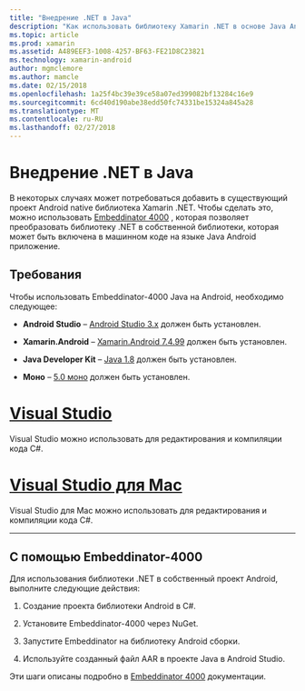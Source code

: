 ```yaml
---
title: "Внедрение .NET в Java"
description: "Как использовать библиотеку Xamarin .NET в основе Java Android проект в машинном коде"
ms.topic: article
ms.prod: xamarin
ms.assetid: A489EEF3-1008-4257-BF63-FE21D8C23821
ms.technology: xamarin-android
author: mgmclemore
ms.author: mamcle
ms.date: 02/15/2018
ms.openlocfilehash: 1a25f4bc39e39ce58a07ed399082bf13284c16e9
ms.sourcegitcommit: 6cd40d190abe38edd50fc74331be15324a845a28
ms.translationtype: MT
ms.contentlocale: ru-RU
ms.lasthandoff: 02/27/2018
---
```

# <a name="embedding-net-in-java"></a>Внедрение .NET в Java

В некоторых случаях может потребоваться добавить в существующий проект Android native библиотека Xamarin .NET. Чтобы сделать это, можно использовать [Embeddinator 4000](https://mono.github.io/Embeddinator-4000/) , которая позволяет преобразовать библиотеку .NET в собственной библиотеки, которая может быть включена в машинном коде на языке Java Android приложение.

 
## <a name="requirements"></a>Требования

Чтобы использовать Embeddinator-4000 Java на Android, необходимо следующее:

-   **Android Studio** &ndash; [Android Studio 3.x](https://developer.android.com/studio/preview/index.html) должен быть установлен.

-   **Xamarin.Android** &ndash; [Xamarin.Android 7.4.99](https://jenkins.mono-project.com/view/Xamarin.Android/job/xamarin-android/lastSuccessfulBuild/Azure/) должен быть установлен.

-   **Java Developer Kit** &ndash; [Java 1.8](http://www.oracle.com/technetwork/java/javase/downloads/jdk8-downloads-2133151.html) должен быть установлен.

-   **Моно** &ndash; [5.0 моно](http://www.mono-project.com/download/) должен быть установлен.


# <a name="visual-studiotabvswin"></a>[Visual Studio](#tab/vswin)

Visual Studio можно использовать для редактирования и компиляции кода C#.

# <a name="visual-studio-for-mactabvsmac"></a>[Visual Studio для Mac](#tab/vsmac)

Visual Studio для Mac можно использовать для редактирования и компиляции кода C#.

-----

 
## <a name="using-the-embeddinator-4000"></a>С помощью Embeddinator-4000

Для использования библиотеки .NET в собственный проект Android, выполните следующие действия:

1.  Создание проекта библиотеки Android в C#.

2.  Установите Embeddinator-4000 через NuGet.

3.  Запустите Embeddinator на библиотеку Android сборки.

4.  Используйте созданный файл AAR в проекте Java в Android Studio.

Эти шаги описаны подробно в [Embeddinator 4000](https://mono.github.io/Embeddinator-4000/getting-started-java-android.html) документации.
